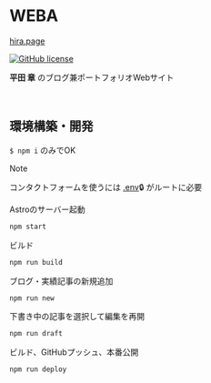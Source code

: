 # WEBA

[hira.page](https://hira.page/)

[![GitHub license](https://img.shields.io/github/license/psephopaiktes/hira.page)](https://github.com/psephopaiktes/hira.page/blob/main/LICENSE)

<strong>平田 章</strong> のブログ兼ポートフォリオWebサイト

<br />

## 環境構築・開発
`$ npm i` のみでOK

> [!NOTE]
> コンタクトフォームを使うには [.env](https://www.notion.so/psephopaiktes/Blog-Portfolio-Renewal-ad291ee9ac9d445489982f8ca9daf450)🔒 がルートに必要

Astroのサーバー起動
```bash
npm start
```

ビルド
```bash
npm run build
```

ブログ・実績記事の新規追加
```bash
npm run new
```

下書き中の記事を選択して編集を再開
```bash
npm run draft
```

ビルド、GitHubプッシュ、本番公開
```bash
npm run deploy
```
